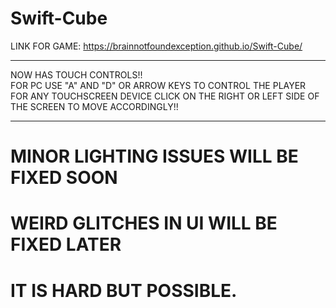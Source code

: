 # Swift-Cube

LINK FOR GAME: https://brainnotfoundexception.github.io/Swift-Cube/

***
NOW HAS TOUCH CONTROLS!!                                                       
FOR PC USE "A" AND "D" OR ARROW KEYS TO CONTROL THE PLAYER                            
FOR ANY TOUCHSCREEN DEVICE CLICK ON THE RIGHT OR LEFT SIDE OF THE SCREEN TO MOVE ACCORDINGLY!!
***

# MINOR LIGHTING ISSUES WILL BE FIXED SOON     
# WEIRD GLITCHES IN UI WILL BE FIXED LATER
# IT IS HARD BUT POSSIBLE.
